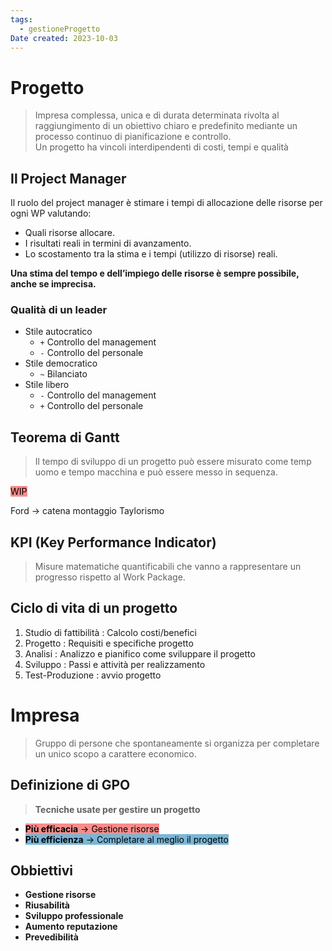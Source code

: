 ```yaml
---
tags:
  - gestioneProgetto
Date created: 2023-10-03
---
```

# Progetto

> Impresa complessa, unica e di durata determinata rivolta al raggiungimento di un   obiettivo chiaro e predefinito mediante un processo continuo di pianificazione e controllo.  
> Un progetto ha vincoli interdipendenti di costi, tempi e qualità

## Il Project Manager

Il ruolo del project manager è stimare i tempi di allocazione delle risorse per ogni WP valutando:

- Quali risorse allocare.
- I risultati reali in termini di avanzamento.
- Lo scostamento tra la stima e i tempi (utilizzo di risorse) reali.

**Una stima del tempo e dell’impiego delle risorse è sempre possibile, anche se imprecisa.**

### Qualità di un leader

- Stile autocratico
	- `+` Controllo del management
	- `-` Controllo del personale
- Stile democratico
	- `~` Bilanciato
- Stile libero
	- `-` Controllo del management
	- `+` Controllo del personale


## Teorema di Gantt
> Il tempo di sviluppo di un progetto può essere misurato come temp uomo e tempo macchina e può essere messo in sequenza.

<mark style="background: #F85552AA;">WIP</mark>

Ford -> catena montaggio
Taylorismo

## KPI (Key Performance Indicator)

> Misure matematiche quantificabili che vanno a rappresentare un progresso rispetto al Work Package.

## Ciclo di vita di un progetto
1. Studio di fattibilità : Calcolo costi/benefici
2. Progetto : Requisiti e specifiche progetto
3. Analisi : Analizzo e pianifico come sviluppare il progetto
4. Sviluppo : Passi e attività per realizzamento
5. Test-Produzione : avvio progetto

# Impresa
> Gruppo di persone che spontaneamente si organizza per completare un unico scopo a carattere economico.

## Definizione di GPO
> **Tecniche usate per gestire un progetto**
- <mark style="background: #F85552AA;"><b>Più efficacia</b> -> Gestione risorse</mark>
- <mark style="background: #3A94C5AA;"><b>Più efficienza</b> -> Completare al meglio il progetto</mark>

## Obbiettivi
- **Gestione risorse**
- **Riusabilità**
- **Sviluppo professionale**
- **Aumento reputazione**
- **Prevedibilità**
